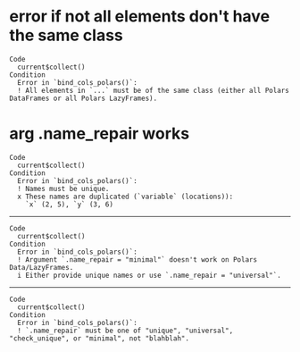# error if not all elements don't have the same class

    Code
      current$collect()
    Condition
      Error in `bind_cols_polars()`:
      ! All elements in `...` must be of the same class (either all Polars DataFrames or all Polars LazyFrames).

# arg .name_repair works

    Code
      current$collect()
    Condition
      Error in `bind_cols_polars()`:
      ! Names must be unique.
      x These names are duplicated (`variable` (locations)):
        `x` (2, 5), `y` (3, 6)

---

    Code
      current$collect()
    Condition
      Error in `bind_cols_polars()`:
      ! Argument `.name_repair = "minimal"` doesn't work on Polars Data/LazyFrames.
      i Either provide unique names or use `.name_repair = "universal"`.

---

    Code
      current$collect()
    Condition
      Error in `bind_cols_polars()`:
      ! `.name_repair` must be one of "unique", "universal", "check_unique", or "minimal", not "blahblah".

